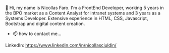 👋 Hi, my name is Nicollas Faro. I'm a FrontEnd Developer, working 5 years in the BPO market as a Content Analyst for intranet systems and 3 years as a Systems Developer. Extensive experience in HTML, CSS, Javascript, Bootstrap and digital content creation.
- 📫 how to contact me...

LinkedIn: https://www.linkedin.com/in/nicollasciuldin/

<!---
nicollasfaro/nicollasfaro is a ✨ special ✨ repository because its `README.md` (this file) appears on your GitHub profile.
You can click the Preview link to take a look at your changes.
--->
